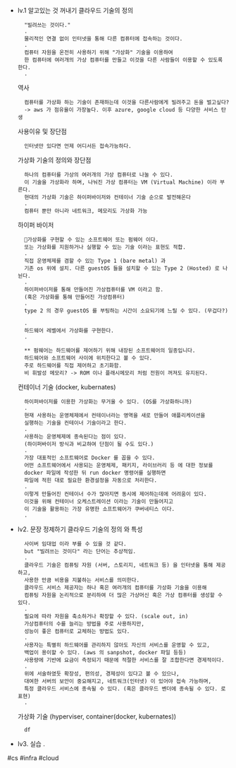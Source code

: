 
* lv.1 알고있는 것 꺼내기
	클라우드 기술의 정의 
		
		"빌려쓰는 것이다." 
		.
		물리적인 연결 없이 인터넷을 통해 다른 컴퓨터에 접속하는 것이다. 
		.
		컴퓨터 자원을 온전히 사용하기 위해 "가상화" 기술을 이용하여 
		한 컴퓨터에 여러개의 가상 컴퓨터를 만들고 이것을 다른 사람들이 이용할 수 있도록 한다.
		.
		
	역사
		
		컴퓨터를 가상화 하는 기술이 존재하는데 이것을 다른사람에게 빌려주고 돈을 벌고싶다?
		-> aws 가 점유율이 가장높다. 이후 azure, google cloud 등 다양한 서비스 탄생 
		
	사용이유 및 장단점
		
		인터넷만 있다면 언제 어디서든 접속가능하다.
		
	가상화 기술의 정의와 장단점
		
		하나의 컴퓨터를 가상의 여러개의 가상 컴퓨터로 나눌 수 있다. 
		이 기술을 가상화라 하며, 나눠진 가상 컴퓨터는 VM (Virtual Machine) 이라 부른다. 
		현대의 가상화 기술은 하이퍼바이저와 컨테이너 기술 순으로 발전해온다 
		.
		컴퓨터 뿐만 아니라 네트워크, 메모리도 가상화 가능 
		
	하이퍼 바이저
		
		가상화를 구현할 수 있는 소프트웨어 또는 펌웨어 이다.
		또는 가상화를 지원하거나 실행할 수 있는 기술 이라는 표현도 적합. 
		.
		직접 운영체제를 겸할 수 있는 Type 1 (bare metal) 과 
		기존 os 위에 설치. 다른 guestOS 들을 설치할 수 있는 Type 2 (Hosted) 로 나뉜다.
		.
		하이퍼바이저를 통해 만들어진 가상컴퓨터를 VM 이라고 함. 
		(혹은 가상화를 통해 만들어진 가상컴퓨터)
		.
		type 2 의 경우 guestOS 를 부팅하는 시간이 소요되기에 느릴 수 있다. (무겁다?)
		
		.
		하드웨어 레벨에서 가상화를 구현한다. 
		.
		
		** 펌웨어는 하드웨어를 제어하기 위해 내장된 소프트웨어의 일종입니다. 
		하드웨어와 소프트웨어 사이에 위치한다고 볼 수 있다. 
		주로 하드웨어를 직접 제어하고 초기화함. 
		비 휘발성 메모리? -> ROM 이나 플래시메모리 처럼 전원이 꺼져도 유지된다.  
		
	컨테이너 기술 (docker, kubernates)
		
		하이퍼바이저를 이용한 가상화는 무거울 수 있다. (OS를 가상화하니까)
		.
		현재 사용하는 운영체제에서 컨테이너라는 영역을 새로 만들어 애플리케이션을
		실행하는 기술을 컨테이너 기술이라고 한다. 
		.
		사용하는 운영체제에 종속된다는 점이 있다. 
		(하이퍼바이저 방식과 비교하여 단점이 될 수도 있다.) 
		. 
		가장 대표적인 소프트웨어로 Docker 를 꼽을 수 있다.
		어떤 소프트웨어에서 사용되는 운영체제, 패키지, 라이브러리 등 에 대한 정보를 
		docker 파일에 작성한 뒤 run docker 명령어를 실행하면 
		파일에 적힌 대로 필요한 환경설정을 자동으로 처리한다. 
		. 
		이렇게 만들어진 컨테이너 수가 많아지면 동시에 제어하는데에 어려움이 있다. 
		이것을 위해 컨테이너 오케스트레이션 이라는 기술이 만들어지고 
		이 기술을 활용하는 가장 유명한 소프트웨어가 쿠버네티스 이다. 
		.
		

* lv2. 문장 정제하기
	클라우드 기술의 정의 와 특성
		
		사이버 임대업 이라 부를 수 있을 것 같다. 
		but "빌려쓰는 것이다" 라는 단어는 추상적임. 
		. 
		클라우드 기술은 컴퓨팅 자원 (서버, 스토리지, 네트워크 등) 을 인터넷을 통해 제공하고,
		사용한 만큼 비용을 지불하는 서비스를 의미한다. 
		클라우드 서비스 제공자는 하나 혹은 여러개의 컴퓨터를 가상화 기술을 이용해 
		컴퓨팅 자원을 논리적으로 분리하여 더 많은 가상머신 혹은 가상 컴퓨터를 생성할 수 있다. 
		. 
		필요에 따라 자원을 축소하거나 확장할 수 있다. (scale out, in)
		가상컴퓨터의 수를 늘리는 방법을 주로 사용하지만, 
		성능이 좋은 컴퓨터로 교체하는 방법도 있다. 
		.
		사용자는 특별히 하드웨어를 관리하지 않아도 자신의 서비스를 운영할 수 있고, 
		백업이 용이할 수 있다. (aws 의 sanpshot, docker 파일 등등)
		사용량에 기반에 요금이 측정되기 때문에 적절한 서비스를 잘 조합한다면 경제적이다.
		. 
		위에 서술하였듯 확장성, 편의성, 경제성이 있다고 볼 수 있으나, 
		대여한 서버의 보안이 중요해지고, 네트워크(인터넷) 이 있어야 접속 가능하며, 
		특정 클라우드 서비스에 종속될 수 있다. (혹은 클라우드 벤더에 종속될 수 있다. 로 표현)
		. 
	가상화 기술 (hyperviser, container(docker, kubernates))
		
		df  
		
* lv3. 실습
	.
		




#cs
#infra
#cloud